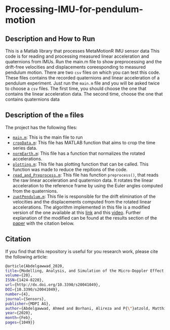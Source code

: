 # Processing-IMU-for-pendulum-motion

## Description and How to Run

This is a Matlab library that processes MetaMotionR IMU sensor data 
This code is for reading and processing measured linear acceleration and quaternions from IMUs. Run the main.m file to show preprocessing and the drift-free velocities and displacements coreesponding to measured pendulum motion. There are two `csv` files on which you can test this code. These files contains the recorded quaternions and linear acceleration of a pendulum experiment. Just run the `main.m` file and you will be asked twice to choose a `csv` files. The first time, you should choose the one that contains the linear acceleration data. The second time, choose the one that contains quaternions data

## Description of the `m` files

The project has the following files:
- [`main.m`](https://github.com/ahmedag91/Processing-IMU-for-pendulum-motion/blob/master/Process%20IMU/main.m): This is the main file to run
- [`cropData.m`](https://github.com/ahmedag91/Processing-IMU-for-pendulum-motion/blob/master/Process%20IMU/cropData.m): This file has MATLAB function that aims to crop the time series data.
- [`normEarth.m`](https://github.com/ahmedag91/Processing-IMU-for-pendulum-motion/blob/master/Process%20IMU/normEarth.m): This file has a function that normalizes the rotated accelerations.
- [`plotting.m`](https://github.com/ahmedag91/Processing-IMU-for-pendulum-motion/blob/master/Process%20IMU/plotting.m): This file has plotting function that can be called. This function was made to reduce the repitions of the code.
- [`read_and_Preprocess.m`](https://github.com/ahmedag91/Processing-IMU-for-pendulum-motion/blob/master/Process%20IMU/read_and_Preprocess.m): This file has function `preprocess()`, that reads the raw linear acceleration and quaternion data. It rotates the linear acceleration to the reference frame by using the Euler angles computed from the quaternions.
- [`zuptPendulum.m`](https://github.com/ahmedag91/Processing-IMU-for-pendulum-motion/blob/master/Process%20IMU/zuptPendulum.m): This file is responsible for the drift elimination of the velocities and the displacements computed from the rotated linear accelerations. The algorithm implemented in this file is a modified version of the one available at this [link](https://github.com/xioTechnologies/Gait-Tracking-With-x-IMU/blob/master/Gait%20Tracking%20With%20x-IMU/Script.m) and this [video](https://www.youtube.com/watch?v=6ijArKE8vKU). Further explanation of the modified can be found at the results section of the [paper](http://dx.doi.org/10.3390/s20041049) with the citation below.

## Citation

If you find that this repository is useful for you research work, please cite the following article:

```bash
@article{Abdelgawwad_2020, 
title={Modelling, Analysis, and Simulation of the Micro-Doppler Effect in Wideband Indoor Channels with Confirmation Through Pendulum Experiments}, 
volume={20},
ISSN={1424-8220}, 
url={http://dx.doi.org/10.3390/s20041049},
DOI={10.3390/s20041049}, 
number={4}, 
journal={Sensors},
publisher={MDPI AG},
author={Abdelgawwad, Ahmed and Borhani, Alireza and P{\"}atzold, Matthias}, 
year={2020}, 
month={Feb},
pages={1049}}
```

